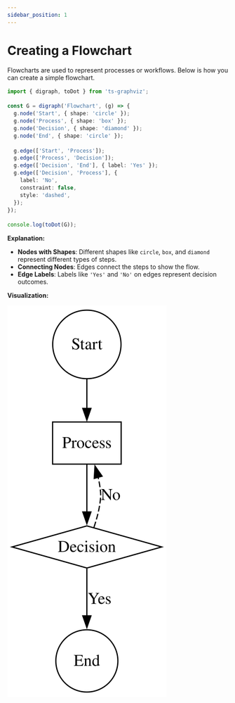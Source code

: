 ```yaml
---
sidebar_position: 1
---
```

# Creating a Flowchart

Flowcharts are used to represent processes or workflows. Below is how you can create a simple flowchart.

```typescript
import { digraph, toDot } from 'ts-graphviz';

const G = digraph('Flowchart', (g) => {
  g.node('Start', { shape: 'circle' });
  g.node('Process', { shape: 'box' });
  g.node('Decision', { shape: 'diamond' });
  g.node('End', { shape: 'circle' });

  g.edge(['Start', 'Process']);
  g.edge(['Process', 'Decision']);
  g.edge(['Decision', 'End'], { label: 'Yes' });
  g.edge(['Decision', 'Process'], {
    label: 'No',
    constraint: false,
    style: 'dashed',
  });
});

console.log(toDot(G));
```

**Explanation:**

- **Nodes with Shapes**: Different shapes like `circle`, `box`, and `diamond` represent different types of steps.
- **Connecting Nodes**: Edges connect the steps to show the flow.
- **Edge Labels**: Labels like `'Yes'` and `'No'` on edges represent decision outcomes.

**Visualization:**

![Flowchart](./imgs/Flowchart.svg)
